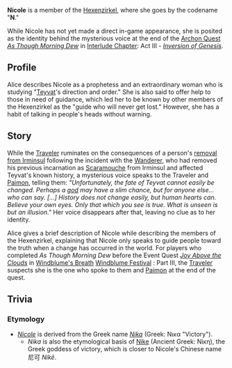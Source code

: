 
**Nicole** is a member of the [Hexenzirkel](https://genshin-impact.fandom.com/wiki/Hexenzirkel "Hexenzirkel"), where she goes by the codename "**N**."

While Nicole has not yet made a direct in-game appearance, she is posited as the identity behind the mysterious voice at the end of the [Archon Quest](https://genshin-impact.fandom.com/wiki/Archon_Quest "Archon Quest") _[As Though Morning Dew](https://genshin-impact.fandom.com/wiki/As_Though_Morning_Dew "As Though Morning Dew")_ in [Interlude Chapter](https://genshin-impact.fandom.com/wiki/Interlude_Chapter "Interlude Chapter"): Act III - _[Inversion of Genesis](https://genshin-impact.fandom.com/wiki/Inversion_of_Genesis "Inversion of Genesis")_.

## Profile

Alice describes Nicole as a prophetess and an extraordinary woman who is studying "[Teyvat](https://genshin-impact.fandom.com/wiki/Teyvat "Teyvat")'s direction and order." She is also said to offer help to those in need of guidance, which led her to be known by other members of the Hexenzirkel as the "guide who will never get lost." However, she has a habit of talking in people's heads without warning.

## Story

While the [Traveler](https://genshin-impact.fandom.com/wiki/Traveler "Traveler") ruminates on the consequences of a person's [removal from Irminsul](https://genshin-impact.fandom.com/wiki/Irminsul#Removal_of_Information "Irminsul") following the incident with the [Wanderer](https://genshin-impact.fandom.com/wiki/Wanderer "Wanderer"), who had removed his previous incarnation as [Scaramouche](https://genshin-impact.fandom.com/wiki/Scaramouche "Scaramouche") from Irminsul and affected Teyvat's known history, a mysterious voice speaks to the Traveler and [Paimon](https://genshin-impact.fandom.com/wiki/Paimon "Paimon"), telling them: _"Unfortunately, the fate of Teyvat cannot easily be changed. Perhaps a [god](https://genshin-impact.fandom.com/wiki/God "God") may have a slim chance, but for anyone else... who can say. [...] History does not change easily, but human hearts can. Believe your own eyes. Only that which you see is true. What is unseen is but an illusion."_ Her voice disappears after that, leaving no clue as to her identity.

Alice gives a brief description of Nicole while describing the members of the Hexenzirkel, explaining that Nicole only speaks to guide people toward the truth when a change has occurred in the world. For players who completed _As Though Morning Dew_ before the Event Quest _[Joy Above the Clouds](https://genshin-impact.fandom.com/wiki/Joy_Above_the_Clouds "Joy Above the Clouds")_ in [Windblume's Breath](https://genshin-impact.fandom.com/wiki/Windblume%27s_Breath "Windblume's Breath") [Windblume Festival](https://genshin-impact.fandom.com/wiki/Windblume_Festival "Windblume Festival") : Part III, the [Traveler](https://genshin-impact.fandom.com/wiki/Traveler "Traveler") suspects she is the one who spoke to them and [Paimon](https://genshin-impact.fandom.com/wiki/Paimon "Paimon") at the end of the quest.

## Trivia

### Etymology

-   _[Nicole](http://en.wikipedia.org/wiki/Nicole_(name) "wikipedia:Nicole (name)")_ is derived from the Greek name _[Nika](http://en.wikipedia.org/wiki/Nika_(given_name) "wikipedia:Nika (given name)")_ (Greek: Νικα "Victory").
    -   _Nika_ is also the etymological basis of [Nike](http://en.wikipedia.org/wiki/Nike_(mythology) "wikipedia:Nike (mythology)") (Ancient Greek: Νίκη), the Greek goddess of victory, which is closer to Nicole's Chinese name 尼可 _Níkě_.